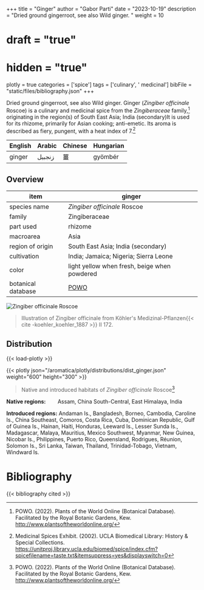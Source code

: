 +++
title = "Ginger"
author = "Gabor Parti"
date = "2023-10-19"
description = "Dried ground gingerroot, see also Wild ginger. "
weight = 10
# draft = "true"
# hidden = "true"
plotly = true
categories = ['spice']
tags = ['culinary', ' medicinal']
bibFile = "static/files/bibliography.json"
+++

Dried ground gingerroot, see also Wild ginger. Ginger (*Zingiber officinale* Roscoe) is a culinary and medicinal spice from the *Zingiberaceae* family,[^powo] originating in the region(s) of South East Asia; India (secondary)It is used for its rhizome, primarily for Asian cooking; anti-emetic. Its aroma is described as fiery, pungent, with a heat index of 7.[^ucla_medicinal_2002]

|English|Arabic|Chinese|Hungarian|
|-------|------|-------|---------|
| ginger|زنجبيل|   薑   | gyömbér |

## Overview

|       item       |                       ginger                      |
|------------------|---------------------------------------------------|
|   species name   |            *Zingiber officinale* Roscoe           |
|      family      |                   Zingiberaceae                   |
|     part used    |                      rhizome                      |
|     macroarea    |                        Asia                       |
| region of origin |         South East Asia; India (secondary)        |
|    cultivation   |       India; Jamaica; Nigeria; Sierra Leone       |
|       color      |    light yellow when fresh, beige when powdered   |
|botanical database|[POWO](https://powo.science.kew.org/taxon/798372-1)|

![*Zingiber officinale* Roscoe](/images/illustrations/ginger.png?width=33vw "Illustration of Zingiber officinale from Köhler's Medizinal-Pflanzen")

>Illustration of Zingiber officinale from Köhler's Medizinal-Pflanzen{{< cite -koehler_koehler_1887 >}} II 172.

## Distribution

{{< load-plotly >}}

{{< plotly json="/aromatica/plotly/distributions/dist_ginger.json" weight="600" height="300" >}}

>Native and introduced habitats of *Zingiber officinale* Roscoe[^powo]

**Native regions:** &nbsp; &nbsp; &nbsp; &nbsp;Assam, China South-Central, East Himalaya, India

**Introduced regions:** Andaman Is., Bangladesh, Borneo, Cambodia, Caroline Is., China Southeast, Comoros, Costa Rica, Cuba, Dominican Republic, Gulf of Guinea Is., Hainan, Haiti, Honduras, Leeward Is., Lesser Sunda Is., Madagascar, Malaya, Mauritius, Mexico Southwest, Myanmar, New Guinea, Nicobar Is., Philippines, Puerto Rico, Queensland, Rodrigues, Réunion, Solomon Is., Sri Lanka, Taiwan, Thailand, Trinidad-Tobago, Vietnam, Windward Is.

[^powo]: POWO. (2022). Plants of the World Online (Botanical Database). Facilitated by the Royal Botanic Gardens, Kew. http://www.plantsoftheworldonline.org/
[^ucla_medicinal_2002]: Medicinal Spices Exhibit. (2002). UCLA Biomedical Library: History & Special Collections. https://unitproj.library.ucla.edu/biomed/spice/index.cfm?spicefilename=taste.txt&itemsuppress=yes&displayswitch=0



# Bibliography

{{< bibliography cited >}}

